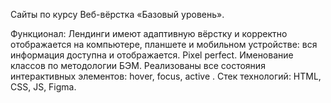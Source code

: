 Сайты по курсу Веб-вёрстка «Базовый уровень».

Функционал:
Лендинги имеют адаптивную вёрстку и корректно отображается на компьютере, 
планшете и мобильном устройстве: вся информация доступна и отображается. 
Pixel perfect. Именование классов по методологии БЭМ. 
Реализованы все состояния интерактивных элементов: hover, focus, active . 
Стек технологий:
HTML, CSS, JS, Figma.

